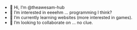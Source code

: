 - 👋 Hi, I’m @theawesam-hub
- 👀 I’m interested in eeeehm ... programming I think?
- 🌱 I’m currently learning websites (more interested in games).
- 💞️ I’m looking to collaborate on ... no clue.

